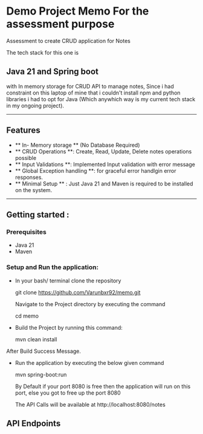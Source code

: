 # Demo Project Memo For the assessment purpose
Assessment to create CRUD application for Notes

The tech stack for this one is 
## Java 21 and Spring boot 
with In memory storage for CRUD API to manage notes, Since i had constraint on this laptop of mine that i couldn't install npm and python libraries i had to opt for Java (Which anywhich way is my current tech stack in my ongoing project).

---
## Features

 - ** In- Memory storage ** (No Database Required)
 - ** CRUD Operations **: Create, Read, Update, Delete notes operations possible
 - ** Input Validations **: Implemented Input validation with error message
 - ** Global Exception handling **: for graceful error handlgin error responses.
 - ** Minimal Setup ** : Just Java 21 and Maven is required to be installed on the system.


---   
 ## Getting started : 

 ### Prerequisites

   - Java 21
   - Maven

### Setup and Run the application:

  - In your bash/ terminal clone the repository

    git clone https://github.com/Varunbxr92/memo.git

    Navigate to the Project directory by executing the command

    cd memo

- Build the Project by running this command:
  
  mvn clean install

After Build Success Message.

  - Run the application by executing the below given command

    mvn spring-boot:run

    By Default if your port 8080 is free then the application will run on this port, else you got to free up the port 8080

    The API Calls will be available at http://localhost:8080/notes
    
 ## API Endpoints


  

